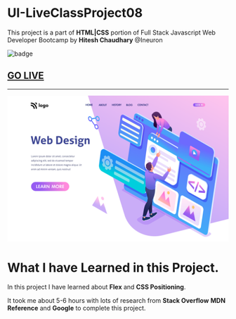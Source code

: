 # UI-LiveClassProject08
This project is a part of **HTML|CSS** portion of Full Stack Javascript Web Developer Bootcamp by **Hitesh Chaudhary** @Ineuron

![badge](https://img.shields.io/badge/Project-8-brightgreen)

## [GO LIVE](https://ui-project08.netlify.app/)
***
![image](./8.png)

# What I have Learned in this Project.

In this project I have learned about **Flex** and **CSS Positioning**.

It took me about 5-6 hours with lots of research from **Stack Overflow** **MDN Reference** and **Google** to complete this project.
